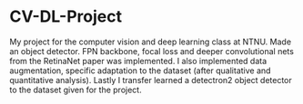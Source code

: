 # CV-DL-Project
My project for the computer vision and deep learning class at NTNU. Made an object detector. FPN backbone, focal loss and deeper convolutional nets from the RetinaNet paper was implemented. I also implemented data augmentation, specific adaptation to the dataset (after qualitative and quantitative analysis). Lastly I transfer learned a detectron2 object detector to the dataset given for the project.
